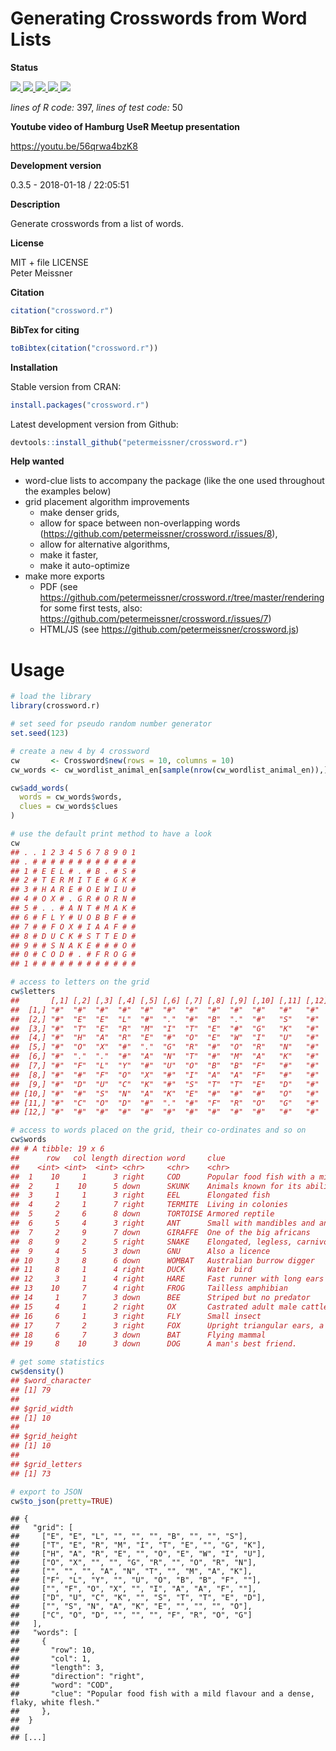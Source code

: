 
Generating Crosswords from Word Lists
=====================================

**Status**

<a href="https://travis-ci.org/petermeissner/crossword.r"> <img src="https://api.travis-ci.org/petermeissner/crossword.r.svg?branch=master"> <a/> <a href="https://cran.r-project.org/package=crossword.r"> <img src="http://www.r-pkg.org/badges/version/crossword.r"> </a> <a href="https://codecov.io/gh/petermeissner/crossword.r/branch/master"> <img src="https://codecov.io/gh/petermeissner/crossword.r/branch/master/graph/badge.svg"> </a> <a href="https://r-pkg.org/maint/retep.meissner@gmail.com"> <img src="http://cranlogs.r-pkg.org/badges/grand-total/crossword.r"> </a> <a href="https://r-pkg.org/maint/retep.meissner@gmail.com"> <img src="http://cranlogs.r-pkg.org/badges/crossword.r"> </a>

*lines of R code:* 397, *lines of test code:* 50

**Youtube video of Hamburg UseR Meetup presentation**

<https://youtu.be/56qrwa4bzK8>

**Development version**

0.3.5 - 2018-01-18 / 22:05:51

**Description**

Generate crosswords from a list of words.

**License**

MIT + file LICENSE <br>Peter Meissner

**Citation**

``` r
citation("crossword.r")
```

**BibTex for citing**

``` r
toBibtex(citation("crossword.r"))
```

**Installation**

Stable version from CRAN:

``` r
install.packages("crossword.r")
```

Latest development version from Github:

``` r
devtools::install_github("petermeissner/crossword.r")
```

**Help wanted**

-   word-clue lists to accompany the package (like the one used throughout the examples below)
-   grid placement algorithm improvements
    -   make denser grids,
    -   allow for space between non-overlapping words (<https://github.com/petermeissner/crossword.r/issues/8>),
    -   allow for alternative algorithms,
    -   make it faster,
    -   make it auto-optimize
-   make more exports
    -   PDF (see <https://github.com/petermeissner/crossword.r/tree/master/rendering> for some first tests, also: <https://github.com/petermeissner/crossword.r/issues/7>)
    -   HTML/JS (see <https://github.com/petermeissner/crossword.js>)

Usage
=====

``` r
# load the library
library(crossword.r)

# set seed for pseudo random number generator
set.seed(123)

# create a new 4 by 4 crossword
cw       <- Crossword$new(rows = 10, columns = 10)
cw_words <- cw_wordlist_animal_en[sample(nrow(cw_wordlist_animal_en)),]

cw$add_words(
  words = cw_words$words,
  clues = cw_words$clues
)
```

``` r
# use the default print method to have a look
cw
## . . 1 2 3 4 5 6 7 8 9 0 1
## . # # # # # # # # # # # #
## 1 # E E L # . # B . # S #
## 2 # T E R M I T E # G K #
## 3 # H A R E # O E W I U #
## 4 # O X # . G R # O R N #
## 5 # . . # A N T # M A K #
## 6 # F L Y # U O B B F # #
## 7 # # F O X # I A A F # #
## 8 # D U C K # S T T E D #
## 9 # # S N A K E # # # O #
## 0 # C O D # . # F R O G #
## 1 # # # # # # # # # # # #
```

``` r
# access to letters on the grid
cw$letters
##       [,1] [,2] [,3] [,4] [,5] [,6] [,7] [,8] [,9] [,10] [,11] [,12]
##  [1,] "#"  "#"  "#"  "#"  "#"  "#"  "#"  "#"  "#"  "#"   "#"   "#"  
##  [2,] "#"  "E"  "E"  "L"  "#"  "."  "#"  "B"  "."  "#"   "S"   "#"  
##  [3,] "#"  "T"  "E"  "R"  "M"  "I"  "T"  "E"  "#"  "G"   "K"   "#"  
##  [4,] "#"  "H"  "A"  "R"  "E"  "#"  "O"  "E"  "W"  "I"   "U"   "#"  
##  [5,] "#"  "O"  "X"  "#"  "."  "G"  "R"  "#"  "O"  "R"   "N"   "#"  
##  [6,] "#"  "."  "."  "#"  "A"  "N"  "T"  "#"  "M"  "A"   "K"   "#"  
##  [7,] "#"  "F"  "L"  "Y"  "#"  "U"  "O"  "B"  "B"  "F"   "#"   "#"  
##  [8,] "#"  "#"  "F"  "O"  "X"  "#"  "I"  "A"  "A"  "F"   "#"   "#"  
##  [9,] "#"  "D"  "U"  "C"  "K"  "#"  "S"  "T"  "T"  "E"   "D"   "#"  
## [10,] "#"  "#"  "S"  "N"  "A"  "K"  "E"  "#"  "#"  "#"   "O"   "#"  
## [11,] "#"  "C"  "O"  "D"  "#"  "."  "#"  "F"  "R"  "O"   "G"   "#"  
## [12,] "#"  "#"  "#"  "#"  "#"  "#"  "#"  "#"  "#"  "#"   "#"   "#"

# access to words placed on the grid, their co-ordinates and so on
cw$words
## # A tibble: 19 x 6
##      row   col length direction word     clue                                                                
##    <int> <int>  <int> <chr>     <chr>    <chr>                                                               
##  1    10     1      3 right     COD      Popular food fish with a mild flavour and a dense, flaky, white fle…
##  2     1    10      5 down      SKUNK    Animals known for its ability to spray strong unpleasant liquid     
##  3     1     1      3 right     EEL      Elongated fish                                                      
##  4     2     1      7 right     TERMITE  Living in colonies                                                  
##  5     2     6      8 down      TORTOISE Armored reptile                                                     
##  6     5     4      3 right     ANT      Small with mandibles and antenna                                    
##  7     2     9      7 down      GIRAFFE  One of the big africans                                             
##  8     9     2      5 right     SNAKE    Elongated, legless, carnivorous reptile                             
##  9     4     5      3 down      GNU      Also a licence                                                      
## 10     3     8      6 down      WOMBAT   Australian burrow digger                                            
## 11     8     1      4 right     DUCK     Water bird                                                          
## 12     3     1      4 right     HARE     Fast runner with long ears                                          
## 13    10     7      4 right     FROG     Tailless amphibian                                                  
## 14     1     7      3 down      BEE      Striped but no predator                                             
## 15     4     1      2 right     OX       Castrated adult male cattle                                         
## 16     6     1      3 right     FLY      Small insect                                                        
## 17     7     2      3 right     FOX      Upright triangular ears, a pointed, slightly upturned snout, and a …
## 18     6     7      3 down      BAT      Flying mammal                                                       
## 19     8    10      3 down      DOG      A man's best friend.
```

``` r
# get some statistics
cw$density()
## $word_character
## [1] 79
## 
## $grid_width
## [1] 10
## 
## $grid_height
## [1] 10
## 
## $grid_letters
## [1] 73
```

``` r
# export to JSON
cw$to_json(pretty=TRUE)
```

    ## {
    ##   "grid": [
    ##     ["E", "E", "L", "", "", "", "B", "", "", "S"],
    ##     ["T", "E", "R", "M", "I", "T", "E", "", "G", "K"],
    ##     ["H", "A", "R", "E", "", "O", "E", "W", "I", "U"],
    ##     ["O", "X", "", "", "G", "R", "", "O", "R", "N"],
    ##     ["", "", "", "A", "N", "T", "", "M", "A", "K"],
    ##     ["F", "L", "Y", "", "U", "O", "B", "B", "F", ""],
    ##     ["", "F", "O", "X", "", "I", "A", "A", "F", ""],
    ##     ["D", "U", "C", "K", "", "S", "T", "T", "E", "D"],
    ##     ["", "S", "N", "A", "K", "E", "", "", "", "O"],
    ##     ["C", "O", "D", "", "", "", "F", "R", "O", "G"]
    ##   ],
    ##   "words": [
    ##     {
    ##       "row": 10,
    ##       "col": 1,
    ##       "length": 3,
    ##       "direction": "right",
    ##       "word": "COD",
    ##       "clue": "Popular food fish with a mild flavour and a dense, flaky, white flesh."
    ##     },
    ##  }
    ## 
    ## [...]
